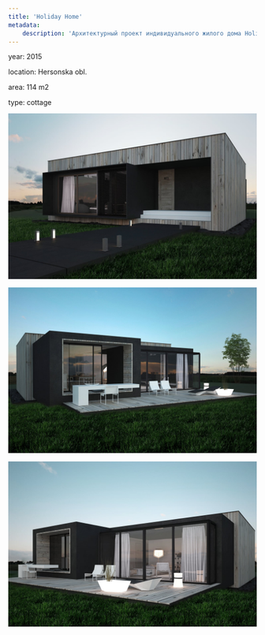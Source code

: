 ```yaml
---
title: 'Holiday Home'
metadata:
    description: 'Архитектурный проект индивидуального жилого дома Holiday Home под Херсоном'
---
```


<div class="project-description">
<p>year: 2015</p>
<p>location: Hersonska obl.</p>
<p>area: 114 m2 </p>
<p>type: cottage</p>
</div>

<div class="clearfix"></div>
<div id="project-images" class="owl-carousel owl-theme" markdown="1">

![](Finique_Holiday_Home_1.jpg)

![](Finique_Holiday_Home_2.jpg)

![](Finique_Holiday_Home_3.jpg)

</div>